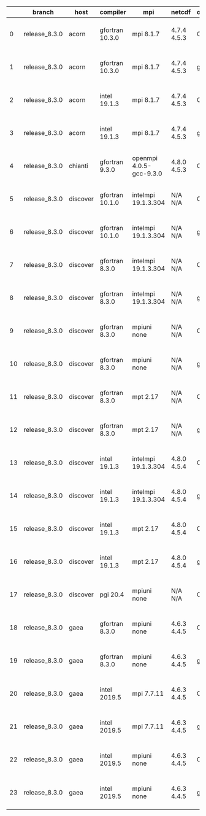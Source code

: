 |    | branch        | host     | compiler        | mpi                     | netcdf      | o_g   | os     | build   | u_pass   | u_fail   | s_pass   | s_fail   | e_pass   | e_fail   |   nuopc_pass |   nuopc_fail | artifacts_hash                                                                                                                                                            | modified                  |
|----|---------------|----------|-----------------|-------------------------|-------------|-------|--------|---------|----------|----------|----------|----------|----------|----------|--------------|--------------|---------------------------------------------------------------------------------------------------------------------------------------------------------------------------|---------------------------|
|  0 | release_8.3.0 | acorn    | gfortran 10.3.0 | mpi 8.1.7               | 4.7.4 4.5.3 | O     | Unicos | fail    | fail     | fail     | fail     | fail     | fail     | fail     |            0 |           50 | [artifacts](https://github.com/esmf-org/esmf-test-artifacts/tree/b1d25d0deed6607872646dd412fe8a3aa83b0847/release_8.3.0/acorn/gfortran/10.3.0/O/mpi/8.1.7)                | 2022-06-02 01:23:09 +0000 |
|  1 | release_8.3.0 | acorn    | gfortran 10.3.0 | mpi 8.1.7               | 4.7.4 4.5.3 | g     | Unicos | fail    | fail     | fail     | fail     | fail     | fail     | fail     |            0 |           50 | [artifacts](https://github.com/esmf-org/esmf-test-artifacts/tree/fa76c3f181353b57ad4c444d3159dbdb1fe63333/release_8.3.0/acorn/gfortran/10.3.0/g/mpi/8.1.7)                | 2022-06-02 01:24:35 +0000 |
|  2 | release_8.3.0 | acorn    | intel 19.1.3    | mpi 8.1.7               | 4.7.4 4.5.3 | O     | Unicos | pass    | 13665    | 0        | 49       | 0        | 80       | 0        |           50 |            0 | [artifacts](https://github.com/esmf-org/esmf-test-artifacts/tree/7006d5f83bd27365e5f005552b64b2f77421606f/release_8.3.0/acorn/intel/19.1.3/O/mpi/8.1.7)                   | 2022-06-02 01:50:50 +0000 |
|  3 | release_8.3.0 | acorn    | intel 19.1.3    | mpi 8.1.7               | 4.7.4 4.5.3 | g     | Unicos | pass    | 13665    | 0        | 49       | 0        | 80       | 0        |           50 |            0 | [artifacts](https://github.com/esmf-org/esmf-test-artifacts/tree/465db3c4a4c764f703978f1000b6c88216fcbbab/release_8.3.0/acorn/intel/19.1.3/g/mpi/8.1.7)                   | 2022-06-02 01:51:49 +0000 |
|  4 | release_8.3.0 | chianti  | gfortran 9.3.0  | openmpi 4.0.5-gcc-9.3.0 | 4.8.0 4.5.3 | O     | Linux  | pass    | 13665    | 0        | 49       | 0        | 80       | 0        |           50 |            0 | [artifacts](https://github.com/esmf-org/esmf-test-artifacts/tree/2bed6598c85cab009122dbe5c5d943c50c8c6537/release_8.3.0/chianti/gfortran/9.3.0/O/openmpi/4.0.5-gcc-9.3.0) | 2022-06-02 02:16:27 -0400 |
|  5 | release_8.3.0 | discover | gfortran 10.1.0 | intelmpi 19.1.3.304     | N/A N/A     | O     | Linux  | pass    | 13650    | 15       | 49       | 0        | 80       | 0        |           50 |            0 | [artifacts](https://github.com/esmf-org/esmf-test-artifacts/tree/e955c2ef658baa1b2d1be5ba6428c07cdcc87bd3/release_8.3.0/discover/gfortran/10.1.0/O/intelmpi/19.1.3.304)   | 2022-06-02 01:43:55 -0400 |
|  6 | release_8.3.0 | discover | gfortran 10.1.0 | intelmpi 19.1.3.304     | N/A N/A     | g     | Linux  | pass    | 13650    | 15       | 49       | 0        | 80       | 0        |           50 |            0 | [artifacts](https://github.com/esmf-org/esmf-test-artifacts/tree/3d91a745fa6393a95544c5caec30bc4c3e00612a/release_8.3.0/discover/gfortran/10.1.0/g/intelmpi/19.1.3.304)   | 2022-06-02 02:15:16 -0400 |
|  7 | release_8.3.0 | discover | gfortran 8.3.0  | intelmpi 19.1.3.304     | N/A N/A     | O     | Linux  | pass    | 13650    | 15       | 49       | 0        | 80       | 0        |           50 |            0 | [artifacts](https://github.com/esmf-org/esmf-test-artifacts/tree/af534f9c4fd9b46b934c2465dd63cf34bd60ad67/release_8.3.0/discover/gfortran/8.3.0/O/intelmpi/19.1.3.304)    | 2022-06-02 01:40:17 -0400 |
|  8 | release_8.3.0 | discover | gfortran 8.3.0  | intelmpi 19.1.3.304     | N/A N/A     | g     | Linux  | pass    | 13650    | 15       | 49       | 0        | 80       | 0        |           50 |            0 | [artifacts](https://github.com/esmf-org/esmf-test-artifacts/tree/f30bbf550a94564f3d07590ddf11e12e0a2224f7/release_8.3.0/discover/gfortran/8.3.0/g/intelmpi/19.1.3.304)    | 2022-06-02 01:57:32 -0400 |
|  9 | release_8.3.0 | discover | gfortran 8.3.0  | mpiuni none             | N/A N/A     | O     | Linux  | pass    | 12142    | 0        | 8        | 0        | 43       | 0        |            0 |           50 | [artifacts](https://github.com/esmf-org/esmf-test-artifacts/tree/4e39a93980cdd3a8b50a6ac052007e984ef406ca/release_8.3.0/discover/gfortran/8.3.0/O/mpiuni/none)            | 2022-06-02 01:32:00 -0400 |
| 10 | release_8.3.0 | discover | gfortran 8.3.0  | mpiuni none             | N/A N/A     | g     | Linux  | pass    | 12142    | 0        | 8        | 0        | 43       | 0        |            0 |           50 | [artifacts](https://github.com/esmf-org/esmf-test-artifacts/tree/5db5fd536de68972695f1cf993dd0ed29284fe61/release_8.3.0/discover/gfortran/8.3.0/g/mpiuni/none)            | 2022-06-02 01:49:08 -0400 |
| 11 | release_8.3.0 | discover | gfortran 8.3.0  | mpt 2.17                | N/A N/A     | O     | Linux  | pass    | 13665    | 0        | 49       | 0        | 80       | 0        |           46 |            4 | [artifacts](https://github.com/esmf-org/esmf-test-artifacts/tree/19b2beeac7a2b8ad6879303775a0180021c2483e/release_8.3.0/discover/gfortran/8.3.0/O/mpt/2.17)               | 2022-06-02 01:33:52 -0400 |
| 12 | release_8.3.0 | discover | gfortran 8.3.0  | mpt 2.17                | N/A N/A     | g     | Linux  | pass    | 13665    | 0        | 49       | 0        | 80       | 0        |           46 |            4 | [artifacts](https://github.com/esmf-org/esmf-test-artifacts/tree/e8b00e4f6ef88a07eb8fb3304fa9c7b684741b67/release_8.3.0/discover/gfortran/8.3.0/g/mpt/2.17)               | 2022-06-02 01:52:19 -0400 |
| 13 | release_8.3.0 | discover | intel 19.1.3    | intelmpi 19.1.3.304     | 4.8.0 4.5.4 | O     | Linux  | pass    | 13665    | 0        | 49       | 0        | 80       | 0        |           50 |            0 | [artifacts](https://github.com/esmf-org/esmf-test-artifacts/tree/8774079c8819cb383180a3161167d947112b45fe/release_8.3.0/discover/intel/19.1.3/O/intelmpi/19.1.3.304)      | 2022-06-02 01:56:25 -0400 |
| 14 | release_8.3.0 | discover | intel 19.1.3    | intelmpi 19.1.3.304     | 4.8.0 4.5.4 | g     | Linux  | pass    | 13665    | 0        | 49       | 0        | 80       | 0        |           50 |            0 | [artifacts](https://github.com/esmf-org/esmf-test-artifacts/tree/b4bf0f03278e0a983efa4991c76183c9a488e12d/release_8.3.0/discover/intel/19.1.3/g/intelmpi/19.1.3.304)      | 2022-06-02 02:05:16 -0400 |
| 15 | release_8.3.0 | discover | intel 19.1.3    | mpt 2.17                | 4.8.0 4.5.4 | O     | Linux  | pass    | 13665    | 0        | 49       | 0        | 80       | 0        |           50 |            0 | [artifacts](https://github.com/esmf-org/esmf-test-artifacts/tree/f0ef3c1b7577b0dae0d6cee259cfc32078889ea5/release_8.3.0/discover/intel/19.1.3/O/mpt/2.17)                 | 2022-06-02 01:48:15 -0400 |
| 16 | release_8.3.0 | discover | intel 19.1.3    | mpt 2.17                | 4.8.0 4.5.4 | g     | Linux  | pass    | 13665    | 0        | 49       | 0        | 80       | 0        |           50 |            0 | [artifacts](https://github.com/esmf-org/esmf-test-artifacts/tree/83d0a1af5da4aaf787753fb19b564be73f385998/release_8.3.0/discover/intel/19.1.3/g/mpt/2.17)                 | 2022-06-02 01:58:34 -0400 |
| 17 | release_8.3.0 | discover | pgi 20.4        | mpiuni none             | N/A N/A     | O     | Linux  | pass    | 11516    | 626      | 6        | 2        | 40       | 3        |            0 |           50 | [artifacts](https://github.com/esmf-org/esmf-test-artifacts/tree/6df568c1b39b309325fd95205647477757c30ccb/release_8.3.0/discover/pgi/20.4/O/mpiuni/none)                  | 2022-06-02 03:01:43 -0400 |
| 18 | release_8.3.0 | gaea     | gfortran 8.3.0  | mpiuni none             | 4.6.3 4.4.5 | O     | Unicos | pass    | 12142    | 0        | 8        | 0        | 43       | 0        |            0 |           50 | [artifacts](https://github.com/esmf-org/esmf-test-artifacts/tree/5f0c5d0e61a9d714f1587f40eae5cd37bd5567e5/release_8.3.0/gaea/gfortran/8.3.0/O/mpiuni/none)                | 2022-06-02 02:55:34 -0400 |
| 19 | release_8.3.0 | gaea     | gfortran 8.3.0  | mpiuni none             | 4.6.3 4.4.5 | g     | Unicos | pass    | 12142    | 0        | 8        | 0        | 43       | 0        |            0 |           50 | [artifacts](https://github.com/esmf-org/esmf-test-artifacts/tree/c38f463d5d05364fbfd755f4bab0924829828638/release_8.3.0/gaea/gfortran/8.3.0/g/mpiuni/none)                | 2022-06-02 03:18:23 -0400 |
| 20 | release_8.3.0 | gaea     | intel 2019.5    | mpi 7.7.11              | 4.6.3 4.4.5 | O     | Unicos | pass    | 13650    | 15       | 49       | 0        | 80       | 0        |           47 |            3 | [artifacts](https://github.com/esmf-org/esmf-test-artifacts/tree/d682f41d16cbc3abff6b847846f9ae583fa66e5c/release_8.3.0/gaea/intel/2019.5/O/mpi/7.7.11)                   | 2022-06-02 02:56:31 -0400 |
| 21 | release_8.3.0 | gaea     | intel 2019.5    | mpi 7.7.11              | 4.6.3 4.4.5 | g     | Unicos | pass    | 13650    | 15       | 49       | 0        | 80       | 0        |           47 |            3 | [artifacts](https://github.com/esmf-org/esmf-test-artifacts/tree/c20d56506502ed78e87dbaa41a7d578f556f0084/release_8.3.0/gaea/intel/2019.5/g/mpi/7.7.11)                   | 2022-06-02 03:01:50 -0400 |
| 22 | release_8.3.0 | gaea     | intel 2019.5    | mpiuni none             | 4.6.3 4.4.5 | O     | Unicos | pass    | 12127    | 15       | 8        | 0        | 43       | 0        |            0 |           50 | [artifacts](https://github.com/esmf-org/esmf-test-artifacts/tree/3d753d73e0d471370f8533f1813e9f20c60bc5be/release_8.3.0/gaea/intel/2019.5/O/mpiuni/none)                  | 2022-06-02 02:28:48 -0400 |
| 23 | release_8.3.0 | gaea     | intel 2019.5    | mpiuni none             | 4.6.3 4.4.5 | g     | Unicos | pass    | 12127    | 15       | 8        | 0        | 43       | 0        |            0 |           50 | [artifacts](https://github.com/esmf-org/esmf-test-artifacts/tree/df8e4e5766f76d1c62eed6ecef741c3e981f437e/release_8.3.0/gaea/intel/2019.5/g/mpiuni/none)                  | 2022-06-02 02:49:45 -0400 |